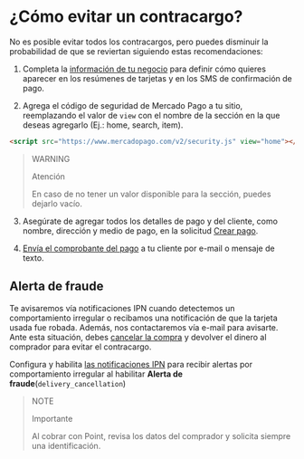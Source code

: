 # ¿Cómo evitar un contracargo?

No es posible evitar todos los contracargos, pero puedes disminuir la probabilidad de que se reviertan siguiendo estas recomendaciones:

1. Completa la [información de tu negocio](https://www.mercadopago[FAKE][URL][DOMAIN]/business#from-section=menu) para definir cómo quieres aparecer en los resúmenes de tarjetas y en los SMS de confirmación de pago.
   
2. Agrega el código de seguridad de Mercado Pago a tu sitio, reemplazando el valor de `view` con el nombre de la sección en la que deseas agregarlo (Ej.: home, search, item).
```html
<script src="https://www.mercadopago.com/v2/security.js" view="home"></script>
```

> WARNING
>
> Atención
>
> En caso de no tener un valor disponible para la sección, puedes dejarlo vacío.

3. Asegúrate de agregar todos los detalles de pago y del cliente, como nombre, dirección y medio de pago, en la solicitud [Crear pago](/developers/es/reference/payments/_payments/post).
   
4. [Envía el comprobante del pago](https://www.mercadopago[FAKER][URL][DOMAIN]/ayuda/16170) a tu cliente por e-mail o mensaje de texto.
   

## Alerta de fraude
Te avisaremos vía notificaciones IPN  cuando detectemos un comportamiento irregular o recibamos una notificación de que la tarjeta usada fue robada. Además,  nos contactaremos  vía e-mail para avisarte. Ante esta situación, debes [cancelar la compra](/docs/checkout-api/payment-management/cancellations-and-refunds) y devolver el dinero al comprador para evitar el contracargo.

Configura y habilita [las notificaciones IPN](/developers/panel/ipn) para recibir alertas por comportamiento irregular al habilitar **Alerta de fraude**(`delivery_cancellation`) 

> NOTE
>
> Importante
> 
> Al cobrar con Point, revisa los datos del comprador y solicita siempre una identificación.

